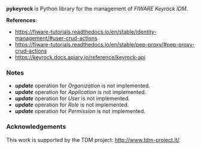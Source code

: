 **pykeyrock** is Python library for the management of *FIWARE Keyrock IDM*.

**References**:
* https://fiware-tutorials.readthedocs.io/en/stable/identity-management/#user-crud-actions
* https://fiware-tutorials.readthedocs.io/en/stable/pep-proxy/#pep-proxy-crud-actions
* https://keyrock.docs.apiary.io/reference/keyrock-api

### Notes
* ***update*** operation for *Organization* is not implemented.
* ***update*** operation for *Application* is not implemented.
* ***update*** operation for *User* is not implemented.
* ***update*** operation for *Role* is not implemented.
* ***update*** operation for *Permission* is not implemented.

### Acknowledgements

This work is supported by the TDM project: http://www.tdm-project.it/. 
